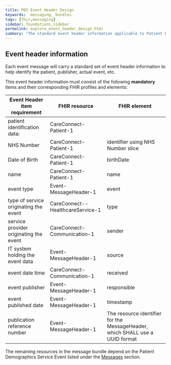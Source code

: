 ```yaml
---
title: PDS Event Header Design
keywords:  messaging, bundles
tags: [fhir,messaging]
sidebar: foundations_sidebar
permalink: explore_event_header_design.html
summary: "The standard event header information applicable to Patient Demographics Service (PDS) event messages"
---
```


## Event header information ##
Each event message will carry a standard set of event header information to help identify the patient, publisher, actual event, etc.

This event header information must consist of the following **mandatory** items and their corresponding FHIR profiles and elements:

| Event Header item requirement          | FHIR resource                     | FHIR element                                                                |
|----------------------------------------|-----------------------------------|-----------------------------------------------------------------------------|
| patient identification data:           | CareConnect-Patient-1             |                                                                             |
| NHS Number                             | CareConnect-Patient-1             | identifier using NHS Number slice                                           |
| Date of Birth                          | CareConnect-Patient-1             | birthDate                                                                   |
| name                                   | CareConnect-Patient-1             | name                                                                        |
| event type                             | Event-MessageHeader-1             | event                                                                       |
| type of service originating the event  | CareConnect--HealthcareService-1  | type                                                               |
| service provider originating the event | CareConnect-Communication-1       | sender                                                                  |
| IT system holding the event data       | Event-MessageHeader-1             | source                                                                      |
| event date time                        | CareConnect-Communication-1       | received                                                                |
| event publisher                        | Event-MessageHeader-1             | responsible                                                                 |
| event published date                   | Event-MessageHeader-1             | timestamp                                                                   |
| publication reference number           | Event-MessageHeader-1       | The resource identifier for the MessageHeader, which SHALL use a UUID format |

The remaining resources in the message bundle depend on the Patient Demographics Service Event listed under the [Messages](explore.html) section.









